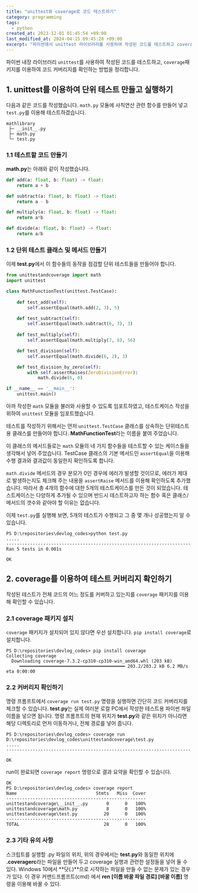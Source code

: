 ```yaml
---
title: "unittest와 coverage로 코드 테스트하기"
category: programming
tags:
  - python
created_at: 2023-12-01 01:45:54 +09:00
last_modified_at: 2024-04-15 09:45:28 +09:00
excerpt: "파이썬에서 unittest 라이브러리를 사용하여 작성된 코드를 테스트하고 coverage패키지를 이용하여 코드 커버리지를 확인하는 방법"
---
```


파이썬 내장 라이브러리 `unittest`를 사용하여 작성된 코드를 테스트하고, `coverage`패키지를 이용하여 코드 커버리지를 확인하는 방법을 정리합니다.

## 1. unittest를 이용하여 단위 테스트 만들고 실행하기

다음과 같은 코드를 작성했습니다.  `math.py` 모듈에 사칙연산 관련 함수를 만들어 넣고 `test.py`를 이용해 테스트하겠습니다.

```
mathlibrary
 ├─ __init__.py
 ├─ math.py
 └─ test.py
```

### 1.1 테스트할 코드 만들기

**math.py**는 아래와 같이 작성했습니다.

```python
def add(a: float, b: float) -> float:
    return a + b

def subtract(a: float, b: float) -> float:
    return a - b

def multiply(a: float, b: float) -> float:
    return a*b

def divide(a: float, b: float) -> float:
    return a/b
```

### 1.2 단위 테스트 클래스 및 메서드 만들기

이제 **test.py**에서 이 함수들의 동작을 점검할 단위 테스트들을 만들어야 합니다.

```python
from unittestandcoverage import math
import unittest

class MathFunctionTest(unittest.TestCase):
    
    def test_add(self):
        self.assertEqual(math.add(2, 3), 5)

    def test_subtract(self):
        self.assertEqual(math.subtract(6, 3), 3)
    
    def test_multiply(self):
        self.assertEqual(math.multiply(7, 8), 56)

    def test_division(self):
        self.assertEqual(math.divide(6, 2), 3)

    def test_division_by_zero(self):
        with self.assertRaises(ZeroDivisionError):
            math.divide(6, 0)

if __name__ == '__main__':
    unittest.main()
```

아까 작성한 `math` 모듈을 불러와 사용할 수 있도록 임포트하였고, 테스트케이스 작성을 위하여 `unittest` 모듈을 임포트했습니다.

테스트를 작성하기 위해서는 먼저 `unittest.TestCase` 클래스를 상속하는 단위테스트 용 클래스를 만들어야 합니다.  **MathFunctionTest**라는 이름을 붙여 주었습니다.

이 클래스의 메서드들로는 `math` 모듈의 네 가지 함수들을 테스트할 수 있는 케이스들을 생각해서 넣어 주었습니다. TestCase 클래스의 기본 메서드인 `assertEqual`을 이용해 수행 결과와 결과값이 동일한지 확인하도록 합니다.

`math.divide` 메서드의 경우 분모가 0인 경우에 에러가 발생할 것이므로, 에러가 제대로 발생하는지도 체크해 주는 내용을 `assertRaise` 메서드를 이용해 확인하도록 추가했습니다. 따라서 총 4개의 함수에 대한 5개의 테스트케이스를 만든 것이 되었습니다. 테스트케이스는 다양하게 추가될 수 있으며 반드시 테스트하고자 하는 함수 혹은 클래스/메서드의 갯수와 같아야 할 이유는 없습니다.

이제 `test.py`를 실행해 보면, 5개의 테스트가 수행되고 그 중 몇 개나 성공했는지 알 수 있습니다.

```
PS D:\repositories\devlog_codes>python test.py
.....
----------------------------------------------------------------------
Ran 5 tests in 0.001s

OK
```

## 2. coverage를 이용하여 테스트 커버리지 확인하기

작성된 테스트가 전체 코드의 어느 정도를 커버하고 있는지를 `coverage` 패키지를 이용해 확인할 수 있습니다.

### 2.1 coverage 패키지 설치

`coverage` 패키지가 설치되어 있지 않다면 우선 설치합니다.  `pip install coverage`로 설치합니다.

```
PS D:\repositories\devlog_codes> pip install coverage
Collecting coverage
  Downloading coverage-7.3.2-cp310-cp310-win_amd64.whl (203 kB)
     ━━━━━━━━━━━━━━━━━━━━━━━━━━━━━━━━━━━━━━━━ 203.2/203.2 kB 6.2 MB/s eta 0:00:00
```

### 2.2 커버리지 확인하기

명령 프롬프트에서 `coverage run test.py` 명령을 실행하면 간단히 코드 커버리지를 체크할 수 있습니다.  **test.py**는 실제 여러분 로컬 PC에서 작성한 테스트용 파이썬 파일 이름을 넣으면 됩니다. 명령 프롬프트의 현재 위치가 **test.py**와 같은 위치가 아니라면 해당 디렉토리로 먼저 이동하거나, 전체 경로를 넣어 줍니다.

```
PS D:\repositories\devlog_codes> coverage run D:\repositories\devlog_codes\unittestandcoverage\test.py
.....
----------------------------------------------------------------------

OK
```

run이 완료되면 `coverage report` 명령으로 결과 요약을 확인할 수 있습니다.

```
OK
PS D:\repositories\devlog_codes> coverage report
Name                              Stmts   Miss  Cover
-----------------------------------------------------
unittestandcoverage\__init__.py       0      0   100%
unittestandcoverage\math.py           8      0   100%
unittestandcoverage\test.py          20      0   100%
-----------------------------------------------------
TOTAL                                28      0   100%
```

### 2.3 기타 유의 사항

스크립트를 실행할 .py 파일의 위치, 위의 경우에서는 **test.py**와 동일한 위치에 **.coveragerc**라는 파일을 만들어 두고 coverage 실행과 관련한 설정들을 넣어 둘 수 있다. Windows 10에서 **닷(.)**으로 시작하는 파일을 만들 수 없는 문제가 있는 경우가 있다. 이 경우 커맨드프롬프트(cmd) 에서 **ren [이름 바꿀 파일 경로] [바꿀 이름]** 명령을 이용해 바꿀 수 있다.
